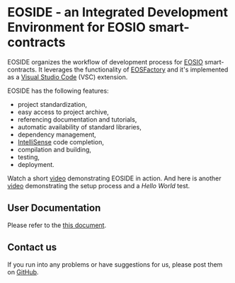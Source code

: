 # EOSIDE - an Integrated Development Environment for EOSIO smart-contracts

EOSIDE organizes the workflow of development process for [EOSIO](https://eos.io/) smart-contracts. It leverages the functionality of [EOSFactory](https://eosfactory.io/) and it's implemented as a [Visual Studio Code](https://code.visualstudio.com/) (VSC) extension.

EOSIDE has the following features:

- project standardization,
- easy access to project archive,
- referencing documentation and tutorials,
- automatic availability of standard libraries,
- dependency management,
- [IntelliSense](https://code.visualstudio.com/docs/editor/intellisense) code completion,
- compilation and building,
- testing,
- deployment.

Watch a short [video](https://eosfactory.io/eoside/html/_static/five_minutes.mp4) demonstrating EOSIDE in action. And here is another [video](https://eosfactory.io/eoside/html/_static/installing.mp4) demonstrating the setup process and a *Hello World* test.

## User Documentation

Please refer to the [this document](https://eosfactory.io/eoside/html/index.html).

## Contact us

If you run into any problems or have suggestions for us, please post them on [GitHub](https://github.com/tokenika/eoside/issues).

